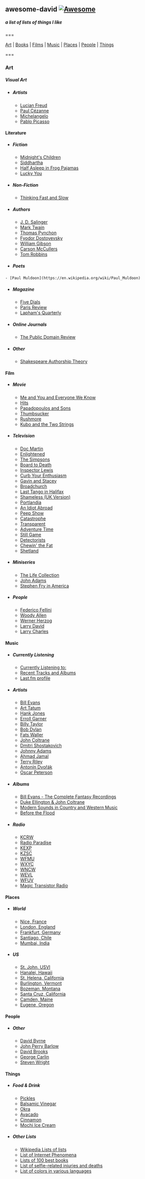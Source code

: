 ## awesome-david   [![Awesome](https://cdn.rawgit.com/sindresorhus/awesome/d7305f38d29fed78fa85652e3a63e154dd8e8829/media/badge.svg)](https://github.com/sindresorhus/awesome)

##### a list of lists of things I like

===

[Art](#art) | [Books](#literature) | [Films](#film) | [Music](#music) | [Places](#places) | [People](#people) | [Things](#things)

===

### Art  
 ##### Visual Art
  - ##### Artists
	- [Lucian Freud](https://en.wikipedia.org/wiki/Lucian_Freud)
	- [Paul Cézanne](https://en.wikipedia.org/wiki/Paul_C%C3%A9zanne)
	- [Michelangelo](https://en.wikipedia.org/wiki/Michelangelo)
	- [Pablo Picasso](https://en.wikipedia.org/wiki/Pablo_Picasso)  

#### Literature

  - ##### Fiction
  	- [Midnight's Children](https://en.wikipedia.org/wiki/Midnight%27s_Children)
  	- [Siddhartha](<https://en.wikipedia.org/wiki/Siddhartha_(novel)>)
  	- [Half Asleep in Frog Pajamas](https://en.wikipedia.org/wiki/Half_Asleep_in_Frog_Pajamas)
  	- [Lucky You](<https://en.wikipedia.org/wiki/Lucky_You_(novel)>)


  - ##### Non-Fiction
  	- [Thinking Fast and Slow](https://en.wikipedia.org/wiki/Thinking,_Fast_and_Slow)

  - ##### Authors
    - [J. D. Salinger](https://en.wikipedia.org/wiki/J._D._Salinger)
    - [Mark Twain](https://en.wikipedia.org/wiki/Mark_Twain)
    - [Thomas Pynchon](https://en.wikipedia.org/wiki/Thomas_Pynchon)
    - [Fyodor Dostoyevsky](https://en.wikipedia.org/wiki/Fyodor_Dostoyevsky)
    - [William Gibson](https://en.wikipedia.org/wiki/William_Gibson)
    - [Carson McCullers](https://en.wikipedia.org/wiki/Carson_McCullers)
    - [Tom Robbins](https://en.wikipedia.org/wiki/Tom_Robbins)

   - ##### Poets
  	- [Paul Muldoon](https://en.wikipedia.org/wiki/Paul_Muldoon)

  - ##### Magazine
  	- [Five Dials](https://en.wikipedia.org/wiki/Five_Dials)
  	- [Paris Review](https://en.wikipedia.org/wiki/The_Paris_Review)
  	- [Lapham's Quarterly](https://en.wikipedia.org/wiki/Lapham%27s_Quarterly)

  - ##### Online Journals
  	- [The Public Domain Review](http://publicdomainreview.org/)

  - ##### Other
  	- [Shakespeare Authorship Theory](https://en.wikipedia.org/wiki/Shakespeare_authorship_question)


#### Film

  - ##### Movie
  	- [Me and You and Everyone We Know](https://en.wikipedia.org/wiki/Me_and_You_and_Everyone_We_Know)
  	- [Hits](<https://en.wikipedia.org/wiki/Hits_(film)>)
  	- [Papadopoulos and Sons](https://en.wikipedia.org/wiki/Papadopoulos_%26_Sons)
  	- [Thumbsucker](<https://en.wikipedia.org/wiki/Thumbsucker_(film)>)
  	- [Rushmore](<https://en.wikipedia.org/wiki/Rushmore_(film)>)
    - [Kubo and the Two Strings](https://en.wikipedia.org/wiki/Kubo_and_the_Two_Strings)


  - ##### Television  
    - [Doc Martin](https://en.wikipedia.org/wiki/Doc_Martin)
  	- [Enlightened](https://en.wikipedia.org/wiki/Enlightened_%28TV_series%29)
  	- [The Simpsons](https://en.wikipedia.org/wiki/The_Simpsons)
  	- [Board to Death](https://en.wikipedia.org/wiki/Bored_to_Death)
  	- [Inspector Lewis](<https://en.wikipedia.org/wiki/Lewis_(TV_series)>)
  	- [Curb Your Enthusiasm](https://en.wikipedia.org/wiki/Curb_Your_Enthusiasm)
  	- [Gavin and Stacey](https://en.wikipedia.org/wiki/Gavin_%26_Stacey)
  	- [Broadchurch](https://en.wikipedia.org/wiki/Broadchurch)
  	- [Last Tango in Halifax](https://en.wikipedia.org/wiki/Last_Tango_in_Halifax)
  	- [Shameless (UK Version)](<https://en.wikipedia.org/wiki/Shameless_(UK_TV_series)>)
  	- [Portlandia](<https://en.wikipedia.org/wiki/Portlandia_(TV_series)>)
  	- [An Idiot Abroad](https://en.wikipedia.org/wiki/An_Idiot_Abroad)
  	- [Peep Show](<https://en.wikipedia.org/wiki/Peep_Show_(TV_series)>)
  	- [Catastrophe](<https://en.wikipedia.org/wiki/Catastrophe_(2015_TV_series)>)
  	- [Transparent](https://en.wikipedia.org/wiki/Transparent_%28TV_series%29)
  	- [Adventure Time](https://en.wikipedia.org/wiki/Adventure_Time)
  	- [Still Game](https://en.wikipedia.org/wiki/Still_Game)
  	- [Detectorists](https://en.wikipedia.org/wiki/Detectorists)
  	- [Chewin' the Fat](https://en.wikipedia.org/wiki/Chewin%27_the_Fat)
    - [Shetland](https://en.wikipedia.org/wiki/Shetland_(TV_series))


  - ##### Miniseries
  	- [The Life Collection](https://en.wikipedia.org/wiki/The_Life_Collection)
  	- [John Adams](<https://en.wikipedia.org/wiki/John_Adams_(miniseries)>)
  	- [Stephen Fry in America](https://en.wikipedia.org/wiki/Stephen_Fry_in_America)


  - ##### People
  	- [Federico Fellini](https://en.wikipedia.org/wiki/Federico_Fellini)
  	- [Woody Allen](https://en.wikipedia.org/wiki/Woody_Allen)
  	- [Werner Herzog](https://en.wikipedia.org/wiki/Werner_Herzog)
  	- [Larry David](https://en.wikipedia.org/wiki/Larry_David)
  	- [Larry Charles](https://en.wikipedia.org/wiki/Larry_Charles)


#### Music
  - ##### Currently Listening
    - [Currently Listening to:](https://davidawindham.com/studio/music)
    - [Recent Tracks and Albums](https://davidawindham.com/studio/music)
    - [Last.fm profile](http://www.last.fm/user/windhamdavid)


  - ##### Artists
    - [Bill Evans](https://en.wikipedia.org/wiki/Bill_Evans)
    - [Art Tatum](https://en.wikipedia.org/wiki/Art_Tatum)
    - [Hank Jones](https://en.wikipedia.org/wiki/Hank_Jones)
    - [Erroll Garner](https://en.wikipedia.org/wiki/Erroll_Garner)
    - [Billy Taylor](https://en.wikipedia.org/wiki/Billy_Taylor)
    - [Bob Dylan](https://en.wikipedia.org/wiki/Bob_Dylan)
    - [Fats Waller](https://en.wikipedia.org/wiki/Fats_Waller)
    - [John Coltrane](https://en.wikipedia.org/wiki/John_Coltrane)
    - [Dmitri Shostakovich](https://en.wikipedia.org/wiki/Anton%C3%ADn_Dvo%C5%99%C3%A1k)
    - [Johnny Adams](https://en.wikipedia.org/wiki/Johnny_Adams)
    - [Ahmad Jamal](https://en.wikipedia.org/wiki/Ahmad_Jamal)
    - [Terry Riley](https://en.wikipedia.org/wiki/Terry_Riley)
    - [Antonín Dvořák](https://en.wikipedia.org/wiki/Anton%C3%ADn_Dvo%C5%99%C3%A1k)
    - [Oscar Peterson](https://en.wikipedia.org/wiki/Oscar_Peterson)


  - ##### Albums
    - [Bill Evans - The Complete Fantasy Recordings](https://en.wikipedia.org/wiki/Bill_Evans_discography)
  	- [Duke Ellington & John Coltrane](https://en.wikipedia.org/wiki/Duke_Ellington_%26_John_Coltrane)
  	- [Modern Sounds in Country and Western Music](https://en.wikipedia.org/wiki/Modern_Sounds_in_Country_and_Western_Music)
  	- [Before the Flood](https://en.wikipedia.org/wiki/Before_the_Flood_(album))


  - ##### Radio
  	- [KCRW](https://en.wikipedia.org/wiki/KCRW)
  	- [Radio Paradise](https://en.wikipedia.org/wiki/Radio_Paradise)
  	- [KEXP](https://en.wikipedia.org/wiki/KEXP-FM)
  	- [KZSC](https://en.wikipedia.org/wiki/KZSC)
  	- [WFMU](https://en.wikipedia.org/wiki/WFMU)
  	- [WXYC](https://en.wikipedia.org/wiki/WXYC)
  	- [WNCW](https://en.wikipedia.org/wiki/WNCW)
  	- [WEVL](https://en.wikipedia.org/wiki/WEVL)
  	- [WFUV](https://en.wikipedia.org/wiki/WFUV)
  	- [Magic Transistor Radio](http://www.magictransistor.com/radio)



#### Places

  - ##### World
  	- [Nice, France](https://en.wikipedia.org/wiki/London)
  	- [London, England](https://en.wikipedia.org/wiki/London)
  	- [Frankfurt, Germany](https://en.wikipedia.org/wiki/Frankfurt)
  	- [Santiago, Chile](https://en.wikipedia.org/wiki/Santiago)
  	- [Mumbai, India](https://en.wikipedia.org/wiki/Mumbai)


  - ##### US
    - [St. John, USVI](https://en.wikipedia.org/wiki/Saint_John,_U.S._Virgin_Islands)
  	- [Hanalei, Hawaii](https://en.wikipedia.org/wiki/Hanalei,_Hawaii)
  	- [St. Helena, California](https://en.wikipedia.org/wiki/St._Helena,_California)
  	- [Burlington, Vermont](https://en.wikipedia.org/wiki/Burlington,_Vermont)
  	- [Bozeman, Montana](https://en.wikipedia.org/wiki/Bozeman,_Montana)
  	- [Santa Cruz, California](https://en.wikipedia.org/wiki/Santa_Cruz,_California)
  	- [Camden, Maine](https://en.wikipedia.org/wiki/Camden,_Maine)
  	- [Eugene, Oregon](https://en.wikipedia.org/wiki/Eugene,_Oregon)


#### People

  - ##### Other
  	- [David Byrne](https://en.wikipedia.org/wiki/David_Byrne)
  	- [John Perry Barlow](https://en.wikipedia.org/wiki/John_Perry_Barlow)
  	- [David Brooks](<https://en.wikipedia.org/wiki/David_Brooks_(journalist)>)
  	- [George Carlin](https://en.wikipedia.org/wiki/George_Carlin)
  	- [Steven Wright](https://en.wikipedia.org/wiki/Steven_Wright)


#### Things

  - ##### Food & Drink
  	- [Pickles](https://en.wikipedia.org/wiki/Pickled_cucumber)
  	- [Balsamic Vinegar](https://en.wikipedia.org/wiki/Traditional_Balsamic_Vinegar)
  	- [Okra](https://en.wikipedia.org/wiki/Okra)
  	- [Avacado](https://en.wikipedia.org/wiki/Avocado)
  	- [Cinnamon](https://en.wikipedia.org/wiki/Cinnamon)
  	- [Mochi Ice Cream](https://en.wikipedia.org/wiki/Mochi_ice_cream)


  - ##### Other Lists
  	- [Wikipedia Lists of lists](https://en.wikipedia.org/wiki/Category:Lists_of_lists)
  	- [List of Internet Phenomena](https://en.wikipedia.org/wiki/List_of_Internet_phenomena)
  	- [Lists of 100 best books](https://en.wikipedia.org/wiki/Lists_of_100_best_books)
  	- [List of selfie-related injuries and deaths](https://en.wikipedia.org/wiki/List_of_Internet_phenomena)
  	- [List of colors in various languages](https://en.wikipedia.org/wiki/List_of_colors_in_various_languages)
